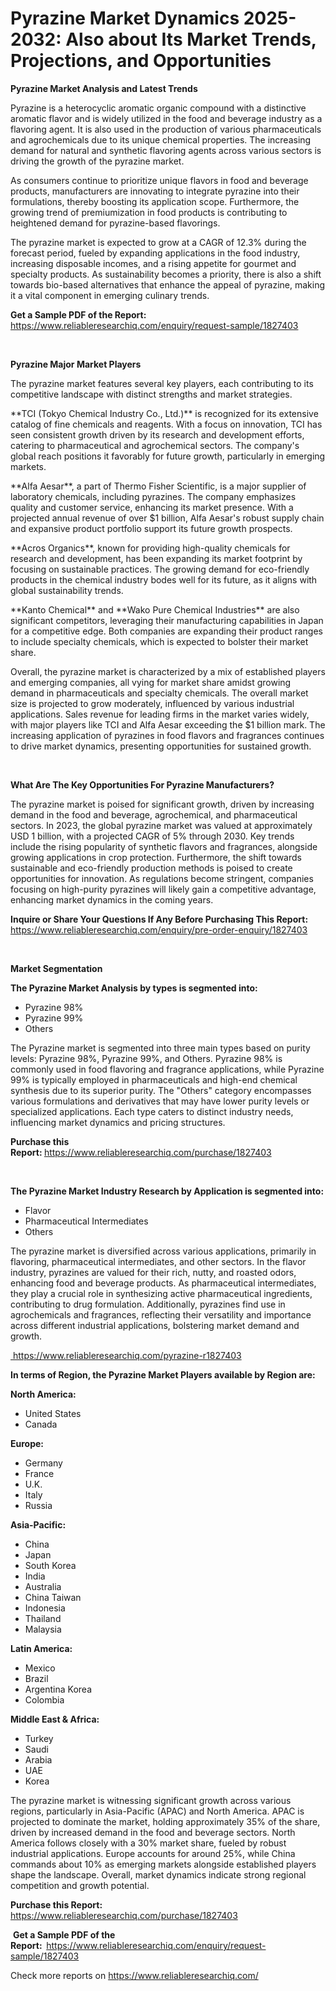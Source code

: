 <p><h1>Pyrazine Market Dynamics 2025-2032: Also about Its Market Trends, Projections, and Opportunities</h1></p><p><strong>Pyrazine Market Analysis and Latest Trends</strong></p>
<p><p>Pyrazine is a heterocyclic aromatic organic compound with a distinctive aromatic flavor and is widely utilized in the food and beverage industry as a flavoring agent. It is also used in the production of various pharmaceuticals and agrochemicals due to its unique chemical properties. The increasing demand for natural and synthetic flavoring agents across various sectors is driving the growth of the pyrazine market. </p><p>As consumers continue to prioritize unique flavors in food and beverage products, manufacturers are innovating to integrate pyrazine into their formulations, thereby boosting its application scope. Furthermore, the growing trend of premiumization in food products is contributing to heightened demand for pyrazine-based flavorings. </p><p>The pyrazine market is expected to grow at a CAGR of 12.3% during the forecast period, fueled by expanding applications in the food industry, increasing disposable incomes, and a rising appetite for gourmet and specialty products. As sustainability becomes a priority, there is also a shift towards bio-based alternatives that enhance the appeal of pyrazine, making it a vital component in emerging culinary trends.</p></p>
<p><strong>Get a Sample PDF of the Report:&nbsp;</strong> <a href="https://www.reliableresearchiq.com/enquiry/request-sample/1827403?utm_campaign=1129&utm_medium=2&utm_source=Github&utm_content=ia&utm_term=31012025&utm_id=pyrazine">https://www.reliableresearchiq.com/enquiry/request-sample/1827403</a></p>
<p>&nbsp;</p>
<p><strong>Pyrazine Major Market Players</strong></p>
<p><p>The pyrazine market features several key players, each contributing to its competitive landscape with distinct strengths and market strategies. </p><p>**TCI (Tokyo Chemical Industry Co., Ltd.)** is recognized for its extensive catalog of fine chemicals and reagents. With a focus on innovation, TCI has seen consistent growth driven by its research and development efforts, catering to pharmaceutical and agrochemical sectors. The company's global reach positions it favorably for future growth, particularly in emerging markets.</p><p>**Alfa Aesar**, a part of Thermo Fisher Scientific, is a major supplier of laboratory chemicals, including pyrazines. The company emphasizes quality and customer service, enhancing its market presence. With a projected annual revenue of over $1 billion, Alfa Aesar's robust supply chain and expansive product portfolio support its future growth prospects.</p><p>**Acros Organics**, known for providing high-quality chemicals for research and development, has been expanding its market footprint by focusing on sustainable practices. The growing demand for eco-friendly products in the chemical industry bodes well for its future, as it aligns with global sustainability trends.</p><p>**Kanto Chemical** and **Wako Pure Chemical Industries** are also significant competitors, leveraging their manufacturing capabilities in Japan for a competitive edge. Both companies are expanding their product ranges to include specialty chemicals, which is expected to bolster their market share.</p><p>Overall, the pyrazine market is characterized by a mix of established players and emerging companies, all vying for market share amidst growing demand in pharmaceuticals and specialty chemicals. The overall market size is projected to grow moderately, influenced by various industrial applications. Sales revenue for leading firms in the market varies widely, with major players like TCI and Alfa Aesar exceeding the $1 billion mark. The increasing application of pyrazines in food flavors and fragrances continues to drive market dynamics, presenting opportunities for sustained growth.</p></p>
<p>&nbsp;</p>
<p><strong>What Are The Key Opportunities For Pyrazine Manufacturers?</strong></p>
<p><p>The pyrazine market is poised for significant growth, driven by increasing demand in the food and beverage, agrochemical, and pharmaceutical sectors. In 2023, the global pyrazine market was valued at approximately USD 1 billion, with a projected CAGR of 5% through 2030. Key trends include the rising popularity of synthetic flavors and fragrances, alongside growing applications in crop protection. Furthermore, the shift towards sustainable and eco-friendly production methods is poised to create opportunities for innovation. As regulations become stringent, companies focusing on high-purity pyrazines will likely gain a competitive advantage, enhancing market dynamics in the coming years.</p></p>
<p><strong>Inquire or Share Your Questions If Any Before Purchasing This Report:</strong> <a href="https://www.reliableresearchiq.com/enquiry/pre-order-enquiry/1827403?utm_campaign=1129&utm_medium=2&utm_source=Github&utm_content=ia&utm_term=31012025&utm_id=pyrazine">https://www.reliableresearchiq.com/enquiry/pre-order-enquiry/1827403</a></p>
<p>&nbsp;</p>
<p><strong>Market Segmentation</strong></p>
<p><strong>The Pyrazine Market Analysis by types is segmented into:</strong></p>
<p><ul><li>Pyrazine 98%</li><li>Pyrazine 99%</li><li>Others</li></ul></p>
<p><p>The Pyrazine market is segmented into three main types based on purity levels: Pyrazine 98%, Pyrazine 99%, and Others. Pyrazine 98% is commonly used in food flavoring and fragrance applications, while Pyrazine 99% is typically employed in pharmaceuticals and high-end chemical synthesis due to its superior purity. The "Others" category encompasses various formulations and derivatives that may have lower purity levels or specialized applications. Each type caters to distinct industry needs, influencing market dynamics and pricing structures.</p></p>
<p><strong>Purchase this Report:&nbsp;</strong><a href="https://www.reliableresearchiq.com/purchase/1827403?utm_campaign=1129&utm_medium=2&utm_source=Github&utm_content=ia&utm_term=31012025&utm_id=pyrazine">https://www.reliableresearchiq.com/purchase/1827403</a></p>
<p>&nbsp;</p>
<p><strong>The Pyrazine Market Industry Research by Application is segmented into:</strong></p>
<p><ul><li>Flavor</li><li>Pharmaceutical Intermediates</li><li>Others</li></ul></p>
<p><p>The pyrazine market is diversified across various applications, primarily in flavoring, pharmaceutical intermediates, and other sectors. In the flavor industry, pyrazines are valued for their rich, nutty, and roasted odors, enhancing food and beverage products. As pharmaceutical intermediates, they play a crucial role in synthesizing active pharmaceutical ingredients, contributing to drug formulation. Additionally, pyrazines find use in agrochemicals and fragrances, reflecting their versatility and importance across different industrial applications, bolstering market demand and growth.</p></p>
<p><a href="https://www.reliableresearchiq.com/pyrazine-r1827403?utm_campaign=1129&utm_medium=2&utm_source=Github&utm_content=ia&utm_term=31012025&utm_id=pyrazine">&nbsp;https://www.reliableresearchiq.com/pyrazine-r1827403</a></p>
<p><strong>In terms of Region, the Pyrazine Market Players available by Region are:</strong></p>
<p>
    <p> <strong> North America: </strong>
        <ul>
            <li>United States</li>
            <li>Canada</li>
        </ul>
        </p> 
    <p> <strong> Europe: </strong>
        <ul>
            <li>Germany</li>
            <li>France</li>
            <li>U.K.</li>
            <li>Italy</li>
            <li>Russia</li>
        </ul>
        </p> 
    <p> <strong> Asia-Pacific: </strong>
        <ul>
            <li>China</li>
            <li>Japan</li>
            <li>South Korea</li>
            <li>India</li>
            <li>Australia</li>
            <li>China Taiwan</li>
            <li>Indonesia</li>
            <li>Thailand</li>
            <li>Malaysia</li>
        </ul>
        </p> 
    <p> <strong> Latin America: </strong>
        <ul>
            <li>Mexico</li>
            <li>Brazil</li>
            <li>Argentina Korea</li>
            <li>Colombia</li>
        </ul>
        </p> 
    <p> <strong> Middle East & Africa: </strong>
        <ul>
            <li>Turkey</li>
            <li>Saudi</li>
            <li>Arabia</li>
            <li>UAE</li>
            <li>Korea</li>
        </ul>
    </p>
    </p>
<p><p>The pyrazine market is witnessing significant growth across various regions, particularly in Asia-Pacific (APAC) and North America. APAC is projected to dominate the market, holding approximately 35% of the share, driven by increased demand in the food and beverage sectors. North America follows closely with a 30% market share, fueled by robust industrial applications. Europe accounts for around 25%, while China commands about 10% as emerging markets alongside established players shape the landscape. Overall, market dynamics indicate strong regional competition and growth potential.</p></p>
<p><strong>Purchase this Report: </strong><a href="https://www.reliableresearchiq.com/purchase/1827403?utm_campaign=1129&utm_medium=2&utm_source=Github&utm_content=ia&utm_term=31012025&utm_id=pyrazine">https://www.reliableresearchiq.com/purchase/1827403</a></p>
<p>&nbsp;<strong>Get a Sample PDF of the Report:&nbsp;&nbsp;</strong><a href="https://www.reliableresearchiq.com/enquiry/request-sample/1827403?utm_campaign=1129&utm_medium=2&utm_source=Github&utm_content=ia&utm_term=31012025&utm_id=pyrazine">https://www.reliableresearchiq.com/enquiry/request-sample/1827403</a></p>
<p><strong></strong></p>
<p>Check more reports on <a href="https://www.reliableresearchiq.com/?utm_campaign=1129&utm_medium=2&utm_source=Github&utm_content=ia&utm_term=31012025&utm_id=pyrazine">https://www.reliableresearchiq.com/</a></p>